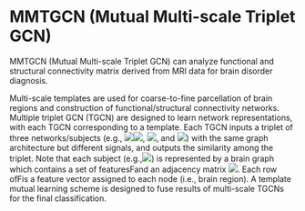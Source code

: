 # MMTGCN (Mutual Multi-scale Triplet GCN)
MMTGCN (Mutual Multi-scale Triplet GCN) can analyze functional and structural connectivity matrix derived from MRI data for brain disorder diagnosis.

Multi-scale templates are used for coarse-to-fine parcellation of brain regions and construction of functional/structural connectivity networks. Multiple triplet GCN (TGCN) are  designed to learn network representations, with each TGCN corresponding to a template. Each TGCN inputs a triplet of three networks/subjects (e.g., <img src="http://latex.codecogs.com/gif.latex?mathbf{X}_{a}^{T}}" /><img src="http://chart.googleapis.com/chart?cht=tx&chl=\mathbf{X}_{a}^{T}" style="border:none;">, <img src="http://chart.googleapis.com/chart?cht=tx&chl=\mathbf{X}_{p}^{T}" style="border:none;">, and <img src="http://chart.googleapis.com/chart?cht=tx&chl=\mathbf{X}_{n}^{T}" style="border:none;">) with the same graph architecture but different signals, and outputs the similarity among the triplet. Note that each subject (e.g.,<img src="http://chart.googleapis.com/chart?cht=tx&chl=\mathbf{X}_{a}^{T}" style="border:none;">) is represented by a brain graph which contains a set of featuresFand an adjacency matrix <img src="http://chart.googleapis.com/chart?cht=tx&chl=\mathbf{A}" style="border:none;">. Each row ofFis a feature vector assigned to each node (i.e., brain region). A template mutual learning scheme is designed to fuse results of multi-scale TGCNs for the final classification.



